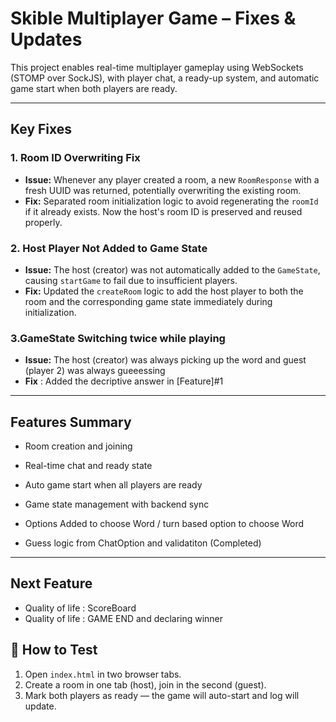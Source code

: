 # Skible Multiplayer Game – Fixes & Updates

This project enables real-time multiplayer gameplay using WebSockets (STOMP over SockJS), with player chat, a ready-up system, and automatic game start when both players are ready.

---

##  Key Fixes

###  1. Room ID Overwriting Fix
- **Issue:** Whenever any player created a room, a new `RoomResponse` with a fresh UUID was returned, potentially overwriting the existing room.
- **Fix:** Separated room initialization logic to avoid regenerating the `roomId` if it already exists. Now the host's room ID is preserved and reused properly.

### 2. Host Player Not Added to Game State
- **Issue:** The host (creator) was not automatically added to the `GameState`, causing `startGame` to fail due to insufficient players.
- **Fix:** Updated the `createRoom` logic to add the host player to both the room and the corresponding game state immediately during initialization.

### 3.GameState Switching twice while playing 
- **Issue:** The host (creator) was always picking up the word and guest (player 2) was always gueeessing
- **Fix** : Added the decriptive answer in [Feature]#1

---

##  Features Summary

- Room creation and joining
- Real-time chat and ready state
- Auto game start when all players are ready
- Game state management with backend sync
- Options Added to choose Word / turn based option to choose Word

- Guess logic from ChatOption and validatiton (Completed) 

---
## Next Feature 

- Quality of life : ScoreBoard 
- Quality of life : GAME END and declaring winner


## 🧪 How to Test

1. Open `index.html` in two browser tabs.
2. Create a room in one tab (host), join in the second (guest).
3. Mark both players as ready — the game will auto-start and log will update.
